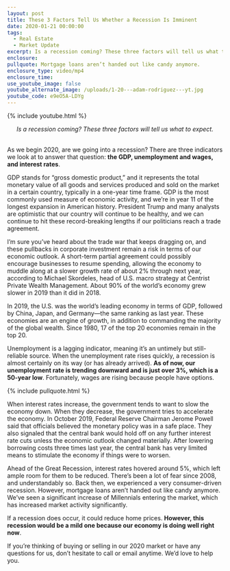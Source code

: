 ```yaml
---
layout: post
title: These 3 Factors Tell Us Whether a Recession Is Imminent
date: 2020-01-21 00:00:00
tags:
  - Real Estate
  - Market Update
excerpt: Is a recession coming? These three factors will tell us what to expect.
enclosure:
pullquote: Mortgage loans aren’t handed out like candy anymore.
enclosure_type: video/mp4
enclosure_time:
use_youtube_image: false
youtube_alternate_image: /uploads/1-20---adam-rodriguez---yt.jpg
youtube_code: e9eO5A-LDYg
---
```


{% include youtube.html %}

<center><em>Is a recession coming? These three factors will tell us what to expect.</em></center>

<br>As we begin 2020, are we going into a recession? There are three indicators we look at to answer that question: **the GDP, unemployment and wages, and interest rates**.

GDP stands for “gross domestic product,” and it represents the total monetary value of all goods and services produced and sold on the market in a certain country, typically in a one-year time frame. GDP is the most commonly used measure of economic activity, and we’re in year 11 of the longest expansion in American history. President Trump and many analysts are optimistic that our country will continue to be healthy, and we can continue to hit these record-breaking lengths if our politicians reach a trade agreement.

I’m sure you’ve heard about the trade war that keeps dragging on, and these pullbacks in corporate investment remain a risk in terms of our economic outlook. A short-term partial agreement could possibly encourage businesses to resume spending, allowing the economy to muddle along at a slower growth rate of about 2% through next year, according to Michael Skordeles, head of U.S. macro strategy at Centrist Private Wealth Management. About 90% of the world’s economy grew slower in 2019 than it did in 2018.

In 2019, the U.S. was the world’s leading economy in terms of GDP, followed by China, Japan, and Germany—the same ranking as last year. These economies are an engine of growth, in addition to commanding the majority of the global wealth. Since 1980, 17 of the top 20 economies remain in the top 20.

Unemployment is a lagging indicator, meaning it’s an untimely but still-reliable source. When the unemployment rate rises quickly, a recession is almost certainly on its way (or has already arrived). **As of now, our unemployment rate is trending downward and is just over 3%, which is a 50-year low**. Fortunately, wages are rising because people have options.

{% include pullquote.html %}

When interest rates increase, the government tends to want to slow the economy down. When they decrease, the government tries to accelerate the economy. In October 2019, Federal Reserve Chairman Jerome Powell said that officials believed the monetary policy was in a safe place. They also signaled that the central bank would hold off on any further interest rate cuts unless the economic outlook changed materially. After lowering borrowing costs three times last year, the central bank has very limited means to stimulate the economy if things were to worsen.

Ahead of the Great Recession, interest rates hovered around 5%, which left ample room for them to be reduced. There’s been a lot of fear since 2008, and understandably so. Back then, we experienced a very consumer-driven recession. However, mortgage loans aren’t handed out like candy anymore. We’ve seen a significant increase of Millennials entering the market, which has increased market activity significantly.

If a recession does occur, it could reduce home prices. **However, this recession would be a mild one because our economy is doing well right now**.

If you’re thinking of buying or selling in our 2020 market or have any questions for us, don’t hesitate to call or email anytime. We’d love to help you.